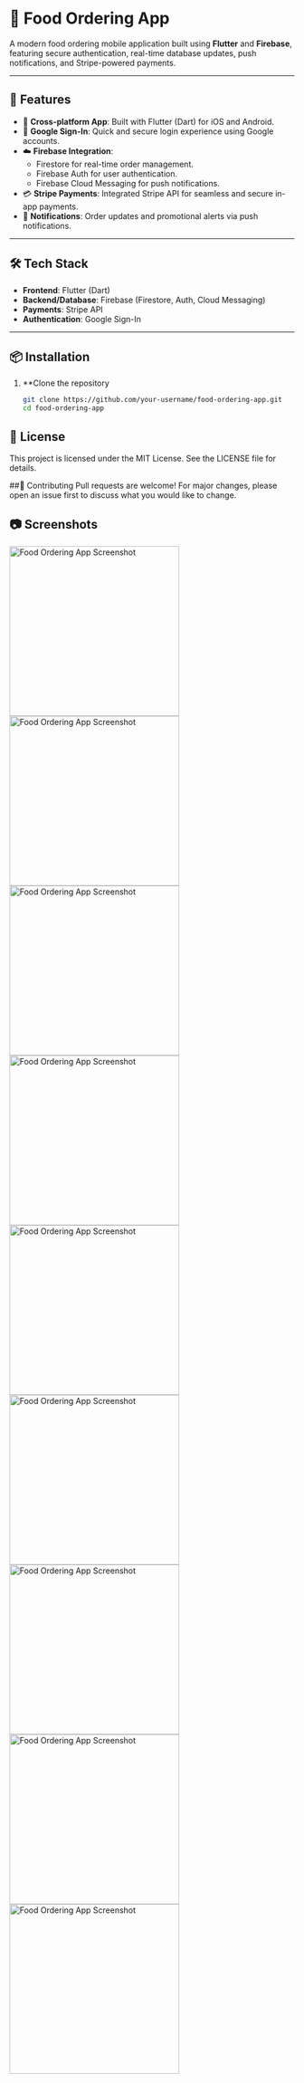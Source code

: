 # 🍔 Food Ordering App

A modern food ordering mobile application built using **Flutter** and **Firebase**, featuring secure authentication, real-time database updates, push notifications, and Stripe-powered payments.

---

## 🚀 Features

- 📱 **Cross-platform App**: Built with Flutter (Dart) for iOS and Android.
- 🔐 **Google Sign-In**: Quick and secure login experience using Google accounts.
- ☁️ **Firebase Integration**:
  - Firestore for real-time order management.
  - Firebase Auth for user authentication.
  - Firebase Cloud Messaging for push notifications.
- 💳 **Stripe Payments**: Integrated Stripe API for seamless and secure in-app payments.
- 🔔 **Notifications**: Order updates and promotional alerts via push notifications.

---

## 🛠️ Tech Stack

- **Frontend**: Flutter (Dart)
- **Backend/Database**: Firebase (Firestore, Auth, Cloud Messaging)
- **Payments**: Stripe API
- **Authentication**: Google Sign-In

---

## 📦 Installation

1. **Clone the repository
   ```bash
   git clone https://github.com/your-username/food-ordering-app.git
   cd food-ordering-app

## 📄 License
This project is licensed under the MIT License. See the LICENSE file for details.

##🤝 Contributing
Pull requests are welcome! For major changes, please open an issue first to discuss what you would like to change.

## 📷 Screenshots

<img src="https://github.com/user-attachments/assets/9e75eca7-002d-4950-81b4-25749cd3af7a" alt="Food Ordering App Screenshot" width="300"/>
<img src="https://github.com/user-attachments/assets/cdbb7d3b-fade-4e31-8a3f-4406dbd7d8a9" alt="Food Ordering App Screenshot" width="300"/>
<img src="https://github.com/user-attachments/assets/119612bb-872d-4b46-a106-c9f8169925a5" alt="Food Ordering App Screenshot" width="300"/>
<img src="https://github.com/user-attachments/assets/1d84a999-eca4-4b7a-870f-9c4bd0bc5e5d" alt="Food Ordering App Screenshot" width="300"/>
<img src="https://github.com/user-attachments/assets/2e07b260-d5be-4433-9906-e2045c385abf" alt="Food Ordering App Screenshot" width="300"/>
<img src="https://github.com/user-attachments/assets/ab45bfb9-a1b4-4ba5-9563-7daa8cc4dcd7" alt="Food Ordering App Screenshot" width="300"/>
<img src="https://github.com/user-attachments/assets/36ad2d55-1fa1-43f8-8117-b667414abf24" alt="Food Ordering App Screenshot" width="300"/>
<img src="https://github.com/user-attachments/assets/43a00ea2-bc1e-4b3b-8809-94075c3f6e3c" alt="Food Ordering App Screenshot" width="300"/>
<img src="https://github.com/user-attachments/assets/a3a49547-da9c-4c95-8fb3-363c0c0ae3c4" alt="Food Ordering App Screenshot" width="300"/>


